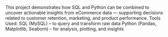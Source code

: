 This project demonstrates how SQL and Python can be combined to uncover actionable insights from eCommerce data — supporting decisions related to customer retention, marketing, and product performance.
Tools Used:
SQL (MySQL) – to query and transform raw data
Python (Pandas, Matplotlib, Seaborn) – for analysis, plotting, and insights
